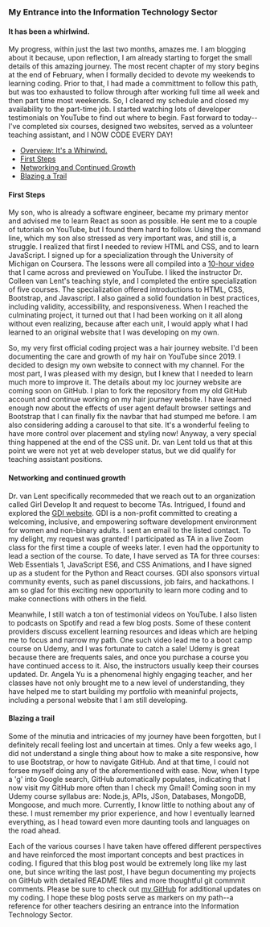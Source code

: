 ### My Entrance into the Information Technology Sector

#### It has been a whirlwind.
My progress, within just the last two months, amazes me.  I am blogging about it because, upon reflection, I am already starting to forget the small details of this amazing journey. The most recent chapter of my story begins at the end of February, when I formally decided to devote my weekends to learning coding.  Prior to that, I had made a committment to follow this path, but was too exhausted to follow through after working full time all week and then part time most weekends.  So, I cleared my schedule and closed my availability to the part-time job.  I started watching lots of developer testimonials on YouTube to find out where to begin.  Fast forward to today--I've completed six courses, designed two websites, served as a volunteer teaching assistant, and I NOW CODE EVERY DAY!

- [Overview: It's a Whirwind.](#it-has-been-a-whirlwind)
- [First Steps](#first-steps)
- [Networking and Continued Growth](#networking-and-continued-growth)
- [Blazing a Trail](#blazing-a-trail)
		

#### First Steps  
My son, who is already a software engineer, became my primary mentor and advised me to learn React as soon as possible.  He sent me to a couple of tutorials on YouTube, but I found them hard to follow.  Using the command line, which my son also stressed as very important was, and still is, a struggle.  I realized that first I needed to review HTML and CSS, and to learn JavaScript.  I signed up for a specialization through the University of Michigan on Coursera.  The lessons were all compiled into a [10-hour video](             ) that I came across and previewed on YouTube.  I liked the instructor Dr. Colleen van Lent's teaching style, and I completed the entire specialization of five courses.  The specialization offered introductions to HTML, CSS, Bootstrap, and Javascript.  I also gained a solid foundation in best practices, including validity, accessibility, and responsiveness.  When I reached the culminating project, it turned out that I had been working on it all along without even realizing, because after each unit, I would apply what I had learned to an original website that I was developing on my own.

So, my very first official coding project was a hair journey website.  I'd been documenting the care and growth of my hair on YouTube since 2019.  I decided to design my own website to connect with my channel.  For the most part, I was pleased with my design, but I knew that I needed to learn much more to improve it.  The details about my loc journey website are coming soon on GitHub.  I plan to fork the repository from my old GitHub account and continue working on my hair journey website.  I have learned enough now about the effects of user agent default browser settings and Bootstrap that I can finally fix the navbar that had stumped me before. I am also considering adding a carousel to that site.  It's a wonderful feeling to have more control over placement and styling now!  Anyway, a very special thing happened at the end of the CSS unit.  Dr. van Lent told us that at this point we were not yet at web developer status, but we did qualify for teaching assistant positions.

#### Networking and continued growth
Dr. van Lent specifically recommeded that we reach out to an organization called Girl Develop It and request to become TAs.  Intrigued, I found and explored the [GDI website](               ).  GDI is a non-profit committed to creating a welcoming, inclusive, and empowering software development environment for women and non-binary adults.  I sent an email to the listed contact.  To my delight, my request was granted!  I participated as TA in a live Zoom class for the first time a couple of weeks later.  I even had the opportunity to lead a section of the course.  To date, I have served as TA for three courses: Web Essentials 1, JavaScript ES6, and CSS Animations, and I have signed up as a student for the Python and React courses.  GDI also sponsors virtual community events, such as panel discussions, job fairs, and hackathons.  I am so glad for this exciting new opportunity to learn more coding and to make connections with others in the field.  

Meanwhile, I still watch a ton of testimonial videos on YouTube.  I also listen to podcasts on Spotify and read a few blog posts.  Some of these content providers discuss excellent learning resources and ideas which are helping me to focus and narrow my path.  One such video lead me to a boot camp course on Udemy, and I was fortunate to catch a sale!  Udemy is great because there are frequents sales, and once you purchase a course you have continued access to it.  Also, the instructors usually keep their courses updated.  Dr. Angela Yu is a phenomenal highly engaging teacher, and her classes have not only brought me to a new level of understanding, they have helped me to start building my portfolio with meaninful projects, including a personal website that I am still developing.  

#### Blazing a trail
Some of the minutia and intricacies of my journey have been forgotten, but I definitely recall feeling lost and uncertain at times.  Only a few weeks ago, I did not understand a single thing about how to make a site responsive, how to use Bootstrap, or how to navigate GitHub.  And at that time, I could not forsee myself doing any of the aforementioned with ease.  Now, when I type a 'g' into Google search, GitHub automatically populates, indicating that I now visit my GitHub more often than I check my Gmail!  Coming soon in my Udemy course syllabus are: Node.js, APIs, JSon, Databases, MongoDB, Mongoose, and much more.  Currently, I know little to nothing about any of these.  I must remember my prior experience, and how I eventually learned everything, as I head toward even more daunting tools and languages on the road ahead.

Each of the various courses I have taken have offered different perspectives and have reinforced the most important concepts and best practices in coding.  I figured that this blog post would be extremely long like my last one, but since writing the last post, I have begun documenting my projects on GitHub with detailed README files and more thoughtful git commmit comments.  Please be sure to check out [my GitHub](       ) for additional updates on my coding.  I hope these blog posts serve as markers on my path--a reference for other teachers desiring an entrance into the Information Technology Sector.  
